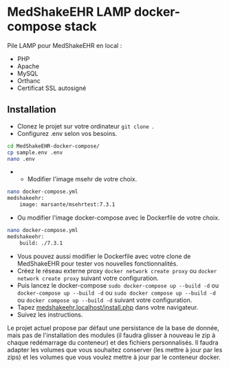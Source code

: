 #  MedShakeEHR LAMP docker-compose stack

Pile LAMP pour MedShakeEHR en local :
* PHP
* Apache
* MySQL
* Orthanc
* Certificat SSL autosigné

##  Installation
 
* Clonez le projet sur votre ordinateur ```git clone ```.
* Configurez .env selon vos besoins.

```bash
cd MedShakeEHR-docker-compose/
cp sample.env .env
nano .env
```
* * Modifier l'image msehr de votre choix. 

```bash
nano docker-compose.yml
medshakeehr:
    image: marsante/msehrtest:7.3.1

```

* Ou modifier l'image docker-compose avec le Dockerfile de votre choix. 

```bash
nano docker-compose.yml
medshakeehr:
    build: ./7.3.1

```

* Vous pouvez aussi modifier le Dockerfile avec votre clone de MedShakeEHR pour tester vos nouvelles fonctionnalités.
* Créez le réseau externe proxy ```docker network create proxy``` ou ```docker network create proxy``` suivant votre configuration.
* Puis lancez le docker-compose ```sudo docker-compose up --build -d``` ou ```docker-compose up --build -d``` ou ```sudo docker compose up --build -d``` ou ```docker compose up --build -d``` suivant votre configuration.
* Tapez [medshakeehr.localhost/install.php](medshakeehr.localhost/install.php) dans votre navigateur.
* Suivez les instructions.

Le projet actuel propose par défaut une persistance de la base de donnée, mais pas de l'installation des modules (il faudra glisser à nouveau le zip à chaque redémarrage du conteneur) et des fichiers personnalisés. Il faudra adapter les volumes que vous souhaitez conserver (les mettre à jour par les zips) et les volumes que vous voulez mettre à jour par le conteneur docker.
